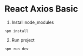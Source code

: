 # React Axios Basic

1. Install node_modules
```
npm install
```

2. Run project
```
npm run dev
```
